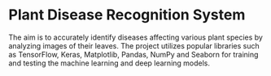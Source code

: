 # Plant Disease Recognition System
The aim is to accurately identify diseases affecting various plant species by analyzing images of their leaves. The project utilizes popular libraries such as TensorFlow, Keras, Matplotlib, Pandas, NumPy and Seaborn for training and testing the machine learning and deep learning models.
